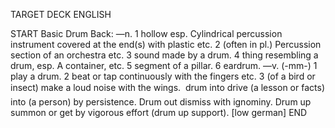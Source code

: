 TARGET DECK
ENGLISH

START
Basic
Drum
Back: —n. 1 hollow esp. Cylindrical percussion instrument covered at the end(s) with plastic etc. 2 (often in pl.) Percussion section of an orchestra etc. 3 sound made by a drum. 4 thing resembling a drum, esp. A container, etc. 5 segment of a pillar. 6 eardrum. —v. (-mm-) 1 play a drum. 2 beat or tap continuously with the fingers etc. 3 (of a bird or insect) make a loud noise with the wings.  drum into drive (a lesson or facts) into (a person) by persistence. Drum out dismiss with ignominy. Drum up summon or get by vigorous effort (drum up support). [low german]
END
